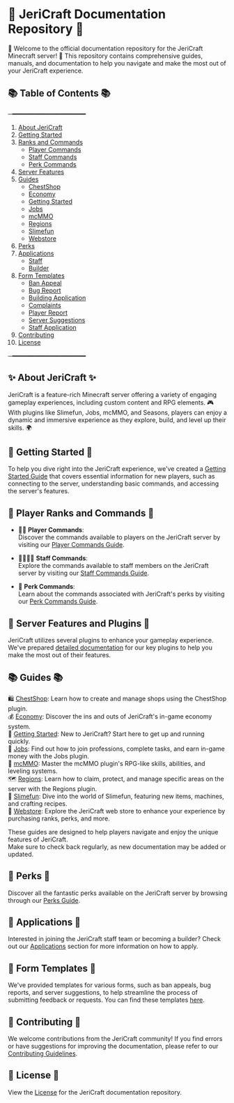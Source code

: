 # 📝 JeriCraft Documentation Repository 📝

🌟 Welcome to the official documentation repository for the JeriCraft Minecraft server! 🌟 This repository contains comprehensive guides, manuals, and documentation to help you navigate and make the most out of your JeriCraft experience.

## 📚 Table of Contents 📚

─━━━━━━━━━━━━━━━━━━━━
1. [About JeriCraft](./docs/About.md)
2. [Getting Started](./docs/guides/GettingStarted.md)
3. [Ranks and Commands](./docs/commands/PLAYER-COMMANDS.md)
    - [Player Commands](./docs/commands/PLAYER-COMMANDS.md)
    - [Staff Commands](./docs/commands/STAFF-COMMANDS.md)
    - [Perk Commands](./docs/commands/PERK-COMMANDS.md)
4. [Server Features](./docs/features/Main.md)
5. [Guides](./docs/guides/)
    - [ChestShop](./docs/guides/ChestShop.md)
    - [Economy](./docs/guides/Economy.md)
    - [Getting Started](./docs/guides/GettingStarted.md)
    - [Jobs](./docs/guides/Jobs.md)
    - [mcMMO](./docs/guides/mcMMO.md)
    - [Regions](./docs/guides/Regions.md)
    - [Slimefun](./docs/guides/Slimefun.md)
    - [Webstore](./docs/guides/Webstore.md)
6. [Perks](./docs/perks/PERKS.md)
7. [Applications](./docs/applications/)
    - [Staff](./docs/applications/Staff.md)
    - [Builder](./docs/applications/Builder.md)
8. [Form Templates](https://github.com/Chalwk77/JeriCraftDocs/issues/new/choose)
    - [Ban Appeal](https://github.com/Chalwk77/JeriCraftDocs/issues/new?assignees=Chalwk77&labels=&projects=&template=ban-appeal.md&title=)
    - [Bug Report](https://github.com/Chalwk77/JeriCraftDocs/issues/new?assignees=Chalwk77&labels=&projects=&template=bug-report.md&title=d)
    - [Building Application](https://github.com/Chalwk77/JeriCraftDocs/issues/new?assignees=Chalwk77&labels=Builder+Application&projects=&template=builder-application.md&title=)
    - [Complaints](https://github.com/Chalwk77/JeriCraftDocs/issues/new?assignees=Chalwk77&labels=&projects=&template=complaints.md&title=)
    - [Player Report](https://github.com/Chalwk77/JeriCraftDocs/issues/new?assignees=Chalwk77&labels=&projects=&template=player-report.md&title=)
    - [Server Suggestions](https://github.com/Chalwk77/JeriCraftDocs/issues/new?assignees=Chalwk77&labels=&projects=&template=server-suggestions.md&title=)
    - [Staff Application](https://github.com/Chalwk77/JeriCraftDocs/issues/new?assignees=Chalwk77&labels=Staff+Application&projects=&template=staff-application.md&title=Staff+Application)
8. [Contributing](./docs/Contributing.md)
9. [License](./docs/Licence.md)
 
─━━━━━━━━━━━━━━━━━━━━

## ✨ About JeriCraft ✨
JeriCraft is a feature-rich Minecraft server offering a variety of engaging gameplay experiences, including custom content and RPG elements. 🎮 With plugins like Slimefun, Jobs, mcMMO, and Seasons, players can enjoy a dynamic and immersive experience as they explore, build, and level up their skills. 🌍

## 🚀 Getting Started 🚀

To help you dive right into the JeriCraft experience, we've created a [Getting Started Guide](./docs/guides/GettingStarted.md) that
covers essential information for new players, such as connecting to the server, understanding basic commands, and  accessing the server's features.

## 👥 Player Ranks and Commands 👥

- 👨‍💼 **Player Commands**:<br>
Discover the commands available to players on the JeriCraft server by visiting our [Player Commands Guide](./docs/commands/PLAYER-COMMANDS.md).<br>

- 👨‍💼👨‍💼 **Staff Commands**:<br>
Explore the commands available to staff members on the JeriCraft server by visiting our [Staff Commands Guide](./docs/commands/STAFF-COMMANDS.md).<br>

- 🌟 **Perk Commands**:<br>
Learn about the commands associated with JeriCraft's perks by visiting our [Perk Commands Guide](./docs/commands/PERK-COMMANDS.md).

## 🌟 Server Features and Plugins 🌟

JeriCraft utilizes several plugins to enhance your gameplay experience. We've prepared [detailed documentation](docs/features/Main.md) for our key plugins to help you make the most out of their features.

## 📚 Guides 📚

🛍️ [ChestShop]((./docs/guides/ChestShop.md)): Learn how to create and manage shops using the ChestShop plugin.<br>
💰 [Economy](./docs/guides/Economy.md): Discover the ins and outs of JeriCraft's in-game economy system.<br>
🌟 [Getting Started](./docs/guides/GettingStarted.md): New to JeriCraft? Start here to get up and running quickly.<br>
💼 [Jobs](./docs/guides/Jobs.md): Find out how to join professions, complete tasks, and earn in-game money with the Jobs plugin.<br>
🔱 [mcMMO](./docs/guides/mcMMO.md): Master the mcMMO plugin's RPG-like skills, abilities, and leveling systems.<br>
🗺️ [Regions](./docs/guides/Regions.md): Learn how to claim, protect, and manage specific areas on the server with the Regions plugin.<br>
🧪 [Slimefun](./docs/guides/Slimefun.md): Dive into the world of Slimefun, featuring new items, machines, and crafting recipes.<br>
🛒 [Webstore](./docs/guides/Webstore.md): Explore the JeriCraft web store to enhance your experience by purchasing ranks, perks, and more.

These guides are designed to help players navigate and enjoy the unique features of JeriCraft.<br>
Make sure to check back regularly, as new documentation may be added or updated.

## 🎁 Perks 🎁

Discover all the fantastic perks available on the JeriCraft server by browsing through our [Perks Guide](./docs/perks/PERKS.md).

## 📝 Applications 📝

Interested in joining the JeriCraft staff team or becoming a builder? Check out our [Applications](./docs/applications/) section for more information on how to apply.

## 📝 Form Templates 📝
We've provided templates for various forms, such as ban appeals, bug reports, and server suggestions, to help streamline the process of submitting feedback or requests. You can find these templates [here](https://github.com/Chalwk77/JeriCraftDocs/issues/new/choose).

## 🤝 Contributing 🤝

We welcome contributions from the JeriCraft community! If you find errors or have suggestions for improving the
documentation, please refer to
our [Contributing Guidelines](./docs/Contributing.md).

## 📄 License 📄
View the [License](./docs/Licence.md) for the JeriCraft documentation repository.